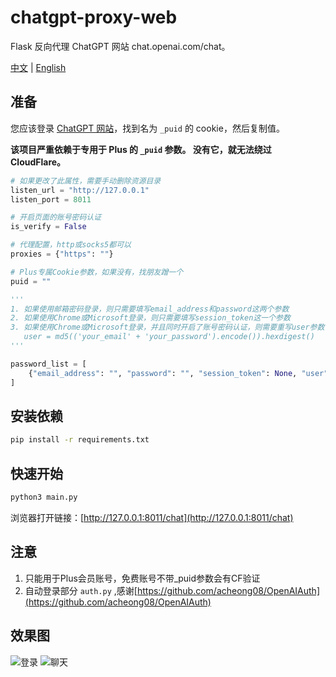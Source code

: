 # chatgpt-proxy-web

Flask 反向代理 ChatGPT 网站 chat.openai.com/chat。


[中文](https://github.com/cooolr/chatgpt-proxy-web/blob/main/README_ZH.md) | [English](https://github.com/cooolr/chatgpt-proxy-web/blob/main/README.md)

## 准备

您应该登录 [ChatGPT 网站](https://chat.openai.com/chat)，找到名为 `_puid` 的 cookie，然后复制值。

**该项目严重依赖于专用于 Plus 的 `_puid` 参数。 没有它，就无法绕过 CloudFlare。**

``` python
# 如果更改了此属性，需要手动删除资源目录
listen_url = "http://127.0.0.1"
listen_port = 8011

# 开启页面的账号密码认证
is_verify = False

# 代理配置，http或socks5都可以
proxies = {"https": ""}

# Plus专属Cookie参数，如果没有，找朋友蹭一个
puid = ""

'''
1. 如果使用邮箱密码登录，则只需要填写email_address和password这两个参数
2. 如果使用Chrome或Microsoft登录，则只需要填写session_token这一个参数
3. 如果使用Chrome或Microsoft登录，并且同时开启了账号密码认证，则需要重写user参数
   user = md5(('your_email' + 'your_password').encode()).hexdigest()
'''

password_list = [
    {"email_address": "", "password": "", "session_token": None, "user": None},
]
```

## 安装依赖

``` bash
pip install -r requirements.txt
```

## 快速开始

``` bash
python3 main.py
```

浏览器打开链接：[http://127.0.0.1:8011/chat](http://127.0.0.1:8011/chat)

## 注意

1. 只能用于Plus会员账号，免费账号不带_puid参数会有CF验证
2. 自动登录部分 `auth.py` ,感谢[https://github.com/acheong08/OpenAIAuth](https://github.com/acheong08/OpenAIAuth)

## 效果图
![登录](https://github.com/cooolr/chatgpt_plus_proxy_website/blob/main/login.png)
![聊天](https://github.com/cooolr/chatgpt_plus_proxy_website/blob/main/chat.png)
